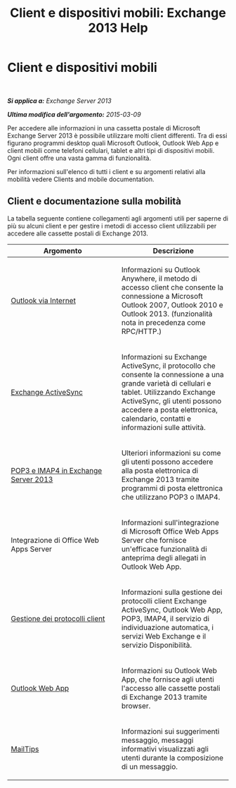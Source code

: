 ﻿---
title: 'Client e dispositivi mobili: Exchange 2013 Help'
TOCTitle: Client e dispositivi mobili
ms:assetid: d67342e7-6ee0-4228-9f84-721b2a53fb4c
ms:mtpsurl: https://technet.microsoft.com/it-it/library/JJ150572(v=EXCHG.150)
ms:contentKeyID: 50481772
ms.date: 05/22/2018
mtps_version: v=EXCHG.150
ms.translationtype: MT
---

# Client e dispositivi mobili

 

_**Si applica a:** Exchange Server 2013_

_**Ultima modifica dell'argomento:** 2015-03-09_

Per accedere alle informazioni in una cassetta postale di Microsoft Exchange Server 2013 è possibile utilizzare molti client differenti. Tra di essi figurano programmi desktop quali Microsoft Outlook, Outlook Web App e client mobili come telefoni cellulari, tablet e altri tipi di dispositivi mobili. Ogni client offre una vasta gamma di funzionalità.

Per informazioni sull'elenco di tutti i client e su argomenti relativi alla mobilità vedere Clients and mobile documentation.

## Client e documentazione sulla mobilità

La tabella seguente contiene collegamenti agli argomenti utili per saperne di più su alcuni client e per gestire i metodi di accesso client utilizzabili per accedere alle cassette postali di Exchange 2013.


<table>
<colgroup>
<col style="width: 50%" />
<col style="width: 50%" />
</colgroup>
<thead>
<tr class="header">
<th>Argomento</th>
<th>Descrizione</th>
</tr>
</thead>
<tbody>
<tr class="odd">
<td><p><a href="outlook-anywhere-exchange-2013-help.md">Outlook via Internet</a></p></td>
<td><p>Informazioni su Outlook Anywhere, il metodo di accesso client che consente la connessione a Microsoft Outlook 2007, Outlook 2010 e Outlook 2013. (funzionalità nota in precedenza come RPC/HTTP.)</p></td>
</tr>
<tr class="even">
<td><p><a href="exchange-activesync-exchange-2013-help.md">Exchange ActiveSync</a></p></td>
<td><p>Informazioni su Exchange ActiveSync, il protocollo che consente la connessione a una grande varietà di cellulari e tablet. Utilizzando Exchange ActiveSync, gli utenti possono accedere a posta elettronica, calendario, contatti e informazioni sulle attività.</p></td>
</tr>
<tr class="odd">
<td><p><a href="pop3-and-imap4-in-exchange-server-2013-exchange-2013-help.md">POP3 e IMAP4 in Exchange Server 2013</a></p></td>
<td><p>Ulteriori informazioni su come gli utenti possono accedere alla posta elettronica di Exchange 2013 tramite programmi di posta elettronica che utilizzano POP3 o IMAP4.</p></td>
</tr>
<tr class="even">
<td><p>Integrazione di Office Web Apps Server</p></td>
<td><p>Informazioni sull'integrazione di Microsoft Office Web Apps Server che fornisce un'efficace funzionalità di anteprima degli allegati in Outlook Web App.</p></td>
</tr>
<tr class="odd">
<td><p><a href="client-protocol-management-exchange-2013-help.md">Gestione dei protocolli client</a></p></td>
<td><p>Informazioni sulla gestione dei protocolli client Exchange ActiveSync, Outlook Web App, POP3, IMAP4, il servizio di individuazione automatica, i servizi Web Exchange e il servizio Disponibilità.</p></td>
</tr>
<tr class="even">
<td><p><a href="outlook-web-app-exchange-2013-help.md">Outlook Web App</a></p></td>
<td><p>Informazioni su Outlook Web App, che fornisce agli utenti l'accesso alle cassette postali di Exchange 2013 tramite browser.</p></td>
</tr>
<tr class="odd">
<td><p><a href="mailtips-exchange-2013-help.md">MailTips</a></p></td>
<td><p>Informazioni sui suggerimenti messaggio, messaggi informativi visualizzati agli utenti durante la composizione di un messaggio.</p></td>
</tr>
</tbody>
</table>

